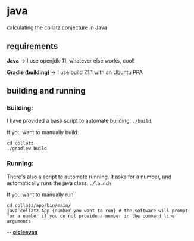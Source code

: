 # java

calculating the collatz conjecture in Java

## requirements

**Java** -> I use openjdk-11, whatever else works, cool!

**Gradle (building)** -> I use build 7.1.1 with an Ubuntu PPA

## building and running

### Building:

I have provided a bash script to automate building, `./build`.

If you want to manually build:

    cd collatz
    ./gradlew build

### Running:

There's also a script to automate running. It asks for a number, and automatically runs the java class. `./launch`

If you want to manually run:

    cd collatz/app/bin/main/
    java collatz.App {number you want to run} # the software will prompt for a number if you do not provide a number in the command line arguments

**-- [oicleevan](https://oicleevan.github.io/)**